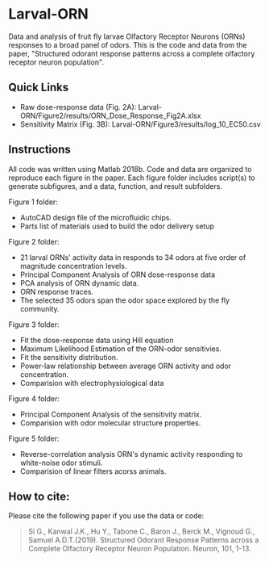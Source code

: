 # Larval-ORN

Data and analysis of fruit fly larvae Olfactory Receptor Neurons (ORNs) responses to a broad panel of odors. This is the code and data from the paper, "Structured odorant response patterns across a complete olfactory receptor neuron population".



Quick Links
--------------------
* Raw dose-response data (Fig. 2A): Larval-ORN/Figure2/results/ORN_Dose_Response_Fig2A.xlsx
* Sensitivity Matrix (Fig. 3B): Larval-ORN/Figure3/results/log_10_EC50.csv

Instructions
--------------------------------
All code was written using Matlab 2018b.
Code and data are organized to reproduce each figure in the paper.
Each figure folder includes script(s) to generate subfigures, and a data, function, and result subfolders.

Figure 1 folder:
* AutoCAD design file of the microfluidic chips.
* Parts list of materials used to build the odor delivery setup

Figure 2 folder:
* 21 larval ORNs' activity data in responds to 34 odors at five order of magnitude concentration levels.
* Principal Component Analysis of ORN dose-response data
* PCA analysis of ORN dynamic data.
* ORN response traces.
* The selected 35 odors span the odor space explored by the fly community.

Figure 3 folder:
* Fit the dose-response data using Hill equation
* Maximum Likelihood Estimation of the ORN-odor sensitivies.
* Fit the sensitivity distribution.
* Power-law relationship between average ORN activity and odor concentration.
* Comparision with electrophysiological data

Figure 4 folder:
* Principal Component Analysis of the sensitivity matrix.
* Comparision with odor molecular structure properties.

Figure 5 folder:
* Reverse-correlation analysis ORN's dynamic activity responding to white-noise odor stimuli.
* Comparision of linear filters acorss animals.


How to cite:
----------------
Please cite the following paper if you use the data or code:

> Si G., Kanwal J.K., Hu Y., Tabone C., Baron J., Berck M., Vignoud G., Samuel A.D.T.(2019). Structured Odorant Response Patterns across a Complete Olfactory Receptor Neuron Population. Neuron, 101, 1-13.
